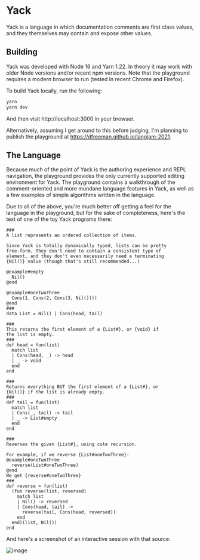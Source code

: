 # Yack

Yack is a language in which documentation comments are first class values, and they themselves may contain and expose other values.

## Building

Yack was developed with Node 16 and Yarn 1.22. In theory it may work with older Node versions and/or recent npm versions. Note that the playground requires a modern browser to run (tested in recent Chrome and Firefox).

To build Yack locally, run the following:

```sh
yarn
yarn dev
```

And then visit http://localhost:3000 in your browser.

Alternatively, assuming I get around to this before judging, I'm planning to publish the playground at https://dfreeman.github.io/langjam-2021.

## The Language

Because much of the point of Yack is the authoring experience and REPL navigation, the playground provides the only currently supported editing environment for Yack. The playground contains a walkthrough of the comment-oriented and more mundane language features in Yack, as well as a few examples of simple algorithms written in the language.

Due to all of the above, you're much better off getting a feel for the language in the playground, but for the sake of completeness, here's the text of one of the toy Yack programs there:

```
###
A list represents an ordered collection of items.

Since Yack is totally dynamically typed, lists can be pretty
free-form. They don't need to contain a consistent type of
element, and they don't even necessarily need a terminating
{Nil()} value (though that's still recommended...)

@example#empty
  Nil()
@end

@example#oneTwoThree
  Cons(1, Cons(2, Cons(3, Nil())))
@end
###
data List = Nil() | Cons(head, tail)

###
This returns the first element of a {List#}, or {void} if
the list is empty.
###
def head = fun(list)
  match list
  | Cons(head, _) -> head
  | _ -> void
  end
end

###
Returns everything BUT the first element of a {List#}, or
{Nil()} if the list is already empty.
###
def tail = fun(list)
  match list
  | Cons(_, tail) -> tail
  | _ -> List#empty
  end
end

###
Reverses the given {List#}, using cute recursion.

For example, if we reverse {List#oneTwoThree}:
@example#oneTwoThree
  reverse(List#oneTwoThree)
@end
We get {reverse#oneTwoThree}
###
def reverse = fun(list)
  (fun reverse(list, reversed)
    match list
    | Nil() -> reversed
    | Cons(head, tail) ->
      reverse(tail, Cons(head, reversed))
    end
  end)(list, Nil())
end
```

And here's a screenshot of an interactive session with that source:

![image](https://user-images.githubusercontent.com/108688/130364807-8e3c9a60-4da6-495d-afff-4680a32b2b8e.png)

<!--
## TODO

Done

- [x] logging/native bindings
- [x] clean up REPL visuals
- [x] ADT instance printing
- [x] rich comment printing
- [x] embedded comment printing
- [x] expression embedding in comments
- [x] example files/walkthrough
- [x] arithemetic
- [x] equality

High priority

- [ ] error reporting in console
- [ ] `@expect` in examples

Lower priority

- [ ] strings
- [ ] error reporting in source
- [ ] tag items with associated docs in repl output

Nice to have

- [ ] modules (nice for more interesting things to do with comments, but unnecessary)
- [ ] REPL history (I keep hitting <kbd>Up</kbd> and expecting it to do something)

-->

```

```

```

```
